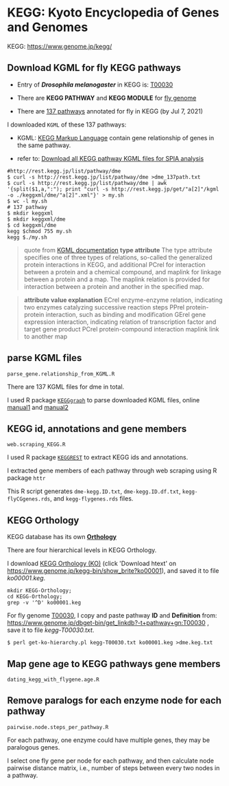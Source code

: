 # KEGG: Kyoto Encyclopedia of Genes and Genomes
KEGG: https://www.genome.jp/kegg/

## Download KGML for fly KEGG pathways

- Entry of ***Drosophila melanogaster*** in KEGG is: [T00030](https://www.genome.jp/dbget-bin/www_bget?gn:dme)

- There are **KEGG PATHWAY** and **KEGG MODULE** for [fly genome](https://www.genome.jp/dbget-bin/get_linkdb?-t+2+gn:T00030)

- There are [137 pathways](https://www.genome.jp/dbget-bin/get_linkdb?-t+pathway+gn:T00030) annotated for fly in KEGG (by Jul 7, 2021) 


I downloaded `KGML` of these 137 pathways:

- KGML: [KEGG Markup Language](https://www.genome.jp/kegg/xml/docs/)
contain gene relationship of genes in the same pathway.

- refer to: [Download all KEGG pathway KGML files for SPIA analysis](https://www.r-bloggers.com/2018/06/download-all-kegg-pathway-kgml-files-for-spia-analysis/)


```
#http://rest.kegg.jp/list/pathway/dme
$ curl -s http://rest.kegg.jp/list/pathway/dme >dme_137path.txt
$ curl -s http://rest.kegg.jp/list/pathway/dme | awk '{split($1,a,":"); print "curl -s http://rest.kegg.jp/get/"a[2]"/kgml -o ./keggxml/dme/"a[2]".xml"}' > my.sh
$ wc -l my.sh
# 137 pathway
$ mkdir keggxml
$ mkdir keggxml/dme
$ cd keggxml/dme
kegg $chmod 755 my.sh 
kegg $./my.sh 
```

> quote from [KGML documentation](https://www.genome.jp/kegg/xml/docs/)
> **type attribute**
> The type attribute specifies one of three types of relations, so-called the generalized protein interactions in KEGG, and additional PCrel for interaction between a protein and a chemical compound, and maplink for linkage between a protein and a map. The maplink relation is provided for interaction between a protein and another in the specified map.

> **attribute value explanation**
> ECrel   enzyme-enzyme relation, indicating two enzymes catalyzing successive reaction steps
> PPrel   protein-protein interaction, such as binding and modification
> GErel   gene expression interaction, indicating relation of transcription factor and target gene product
> PCrel   protein-compound interaction
> maplink link to another map


## parse KGML files

`parse_gene.relationship_from_KGML.R`

There are 137 KGML files for dme in total.

I used R package [`KEGGgraph`](https://www.bioconductor.org/packages/release/bioc/html/KEGGgraph.html) to parse downloaded KGML files, online [manual1](https://www.bioconductor.org/packages/release/bioc/vignettes/KEGGgraph/inst/doc/KEGGgraphApp.pdf) and [manual2](https://www.bioconductor.org/packages/release/bioc/vignettes/KEGGgraph/inst/doc/KEGGgraph.pdf)



## KEGG id, annotations and gene members

`web.scraping_KEGG.R`

I used R package [`KEGGREST`](https://bioconductor.org/packages/release/bioc/html/KEGGREST.html) to extract KEGG ids and annotations.

I extracted gene members of each pathway through web scraping using R package `httr`

This R script generates `dme-kegg.ID.txt`, `dme-kegg.ID.df.txt`, `kegg-flyCGgenes.rds`, and `kegg-flygenes.rds` files.


## KEGG Orthology

KEGG database has its own [**Orthology**](https://www.genome.jp/kegg-bin/show_brite?ko00001)

There are four hierarchical levels in KEGG Orthology.

I download [KEGG Orthology (KO)](https://www.genome.jp/kegg-bin/download_htext?htext=ko00001&format=htext&filedir=) (click 'Download htext' on https://www.genome.jp/kegg-bin/show_brite?ko00001), and saved it to file *ko00001.keg*.

```
mkdir KEGG-Orthology;
cd KEGG-Orthology;
grep -v '^D' ko00001.keg

```

For fly genome [T00030](https://www.genome.jp/kegg-bin/show_organism?menu_type=genome_info&org=dme),
I copy and paste pathway **ID** and **Definition** from:
https://www.genome.jp/dbget-bin/get_linkdb?-t+pathway+gn:T00030 , save it to file *kegg-T00030.txt*.

```
$ perl get-ko-hierarchy.pl kegg-T00030.txt ko00001.keg >dme.keg.txt
```


## Map gene age to KEGG pathways gene members 

`dating_kegg_with_flygene.age.R`

## Remove paralogs for each enzyme node for each pathway 

`pairwise.node.steps_per_pathway.R`

For each pathway, one enzyme could have multiple genes, they may be paralogous genes.

I select one fly gene per node for each pathway, and then calculate node pairwise distance matrix, i.e., number of steps between every two nodes in a pathway.


